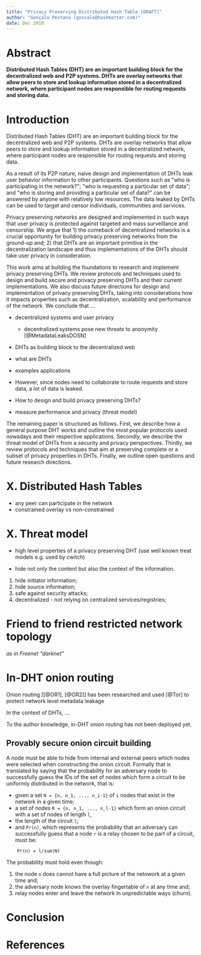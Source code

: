 ```yaml
---
title: "Privacy Preserving Distributed Hash Table [DRAFT]"
author: "Gonçalo Pestana (goncalo@hashmatter.com)"
date: Dec 2018
---
```


# Abstract

**Distributed Hash Tables (DHT) are an important building block for the
decentralized web and P2P systems. DHTs are overlay networks that allow peers to
store and lookup information stored in a decentralized network, where
participant nodes are responsible for routing requests and storing data.**

# Introduction

Distributed Hash Tables (DHT) are an important building block for the decentralized web and P2P systems. DHTs are overlay networks that allow peers to store and lookup information stored in a decentralized network, where participant nodes are responsible for routing requests and storing data. 

As a result of its P2P nature, naive design and implementation of DHTs leak user behavior information to other participants. Questions such as "who is participating in the network?"; "who is requesting a particular set of data"; and "who is storing and providing a particular set of data?" can be answered by anyone with relatively low resources. The data leaked by DHTs can be used to target and censor individuals, communities and services. 

Privacy preserving networks are designed and implemented in such ways that user privacy is protected against targeted and mass surveillance and censorship. We argue that 1) the comeback of decentralized networks is a crucial opportunity for building privacy preserving networks from the ground-up and; 2) that DHTs are an important primitive in the decentralization landscape and thus implementations of the DHTs should take user privacy in consideration. 

This work aims at building the foundations to research and implement privacy preserving DHTs. We review protocols and techniques used to design and build secure and privacy preserving DHTs and their current implementations. We also discuss future directions for design and implementation of privacy preserving DHTs, taking into considerations how it impacts properties such as decentralization, scalability and performance of the network. We conclude that ...

- decentralized systems and user privacy
	- decentralized systems pose new threats to anonymity [@MetadataLeaksDOSN]

- DHTs as building block to the decentralized web
- what are DHTs
- examples applications
- However, since nodes need to collaborate to route requests and store data, a lot of data is leaked. 
- How to design and build privacy preserving DHTs?
- measure performance and privacy (threat model)

The remaining paper is structured as follows. First, we describe how a general purpose DHT works and outline the most popular protocols used nowadays and their respective applications. Secondly, we describe the threat model of DHTs from a security and privacy perspectives. Thirdly, we review protocols and techniques that aim at preserving complete or a subset of privacy properties in DHTs. Finally, we outline open questions and future research directions.

# X. Distributed Hash Tables

- any peer can participate in the network
- constrained overlay vs non-constrained

# X. Threat model

- high level properties of a privacy preserving DHT (use well known treat models e.g. used by cwitch)

- hide not only the content but also the context of the information.

1) hide initiator information; 
2) hide source information; 
3) safe against security attacks; 
3) decentralized - not relying on centralized services/registries;  

# Friend to friend restricted network topology

*as in Freenet "darknet"*

# In-DHT onion routing

Onion routing [[@OR1], [@OR2]] has been researched and used [@Tor]
to protect network level metadata leakage

In the context of DHTs, ...

To the author knowledge, in-DHT onion routing has not been deployed yet.


## Provably secure onion circuit building

A node must be able to hide from internal and external peers which nodes were
selected when constructing the onion circuit. Formally that is translated by
saying that the probability for an adversary node to successfully guess the IDs
of the set of nodes which form a circuit to be uniformly distributed in the
network, that is:

- given a set `N = {n, n_1, ..., n_i-1}` of `i` nodes that exist in the network
  in a given time;
- a set of nodes `R = {n, n_1, ..., n_l-1}` which form an onion circuit with a
  set of nodes of length `l`,
- the length of the circuit `l`;
- and `Pr(n)`, which represents the probability that an adversary can
  successfully guess that a node `r` is a relay chosen to be part of a circuit,
must be:

```
	Pr(n) = l/sum(N)
```

The probability must hold even though:

1) the node `n` does cannot have a full picture of the netowork at a given time and;
2) the adversary node knows the overlay fingertable of `n` at any time and;
3) relay nodes enter and leave the network in unpredictable ways (churn).



# Conclusion

# References


